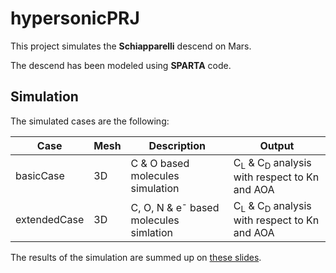 # hypersonicPRJ

This project simulates the **Schiapparelli** descend on Mars. 

The descend has been modeled using **SPARTA** code. 

## Simulation

The simulated cases are the following:

| Case 		| Mesh 	| Description  					| Output 						   |
|---		|--- 	|---						|---							   |
| basicCase     | 3D	| C \& O based molecules simulation 	| C<sub>L</sub> \& C<sub>D</sub> analysis with respect to Kn and AOA |
| extendedCase	| 3D	| C, O, N \& e<sup>-</sup> based molecules simlation 	| C<sub>L</sub> \& C<sub>D</sub> analysis with respect to Kn and AOA |

The results of the simulation are summed up on [these slides](https://github.com/antoniopucciarelli/hypersonicPRJ/blob/main/latex/main.pdf).

